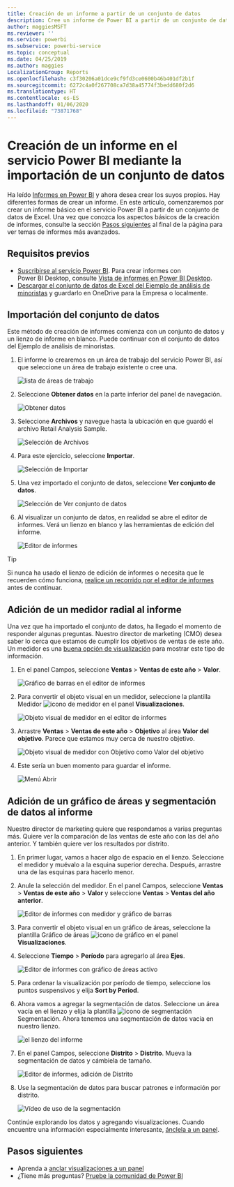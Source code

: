 ```yaml
---
title: Creación de un informe a partir de un conjunto de datos
description: Cree un informe de Power BI a partir de un conjunto de datos.
author: maggiesMSFT
ms.reviewer: ''
ms.service: powerbi
ms.subservice: powerbi-service
ms.topic: conceptual
ms.date: 04/25/2019
ms.author: maggies
LocalizationGroup: Reports
ms.openlocfilehash: c3f30206a01dce9cf9fd3ce0600b46b401df2b1f
ms.sourcegitcommit: 6272c4a0f267708ca7d38a45774f3bedd680f2d6
ms.translationtype: HT
ms.contentlocale: es-ES
ms.lasthandoff: 01/06/2020
ms.locfileid: "73871768"
---
```

# <a name="create-a-report-in-the-power-bi-service-by-importing-a-dataset"></a>Creación de un informe en el servicio Power BI mediante la importación de un conjunto de datos
Ha leído [Informes en Power BI](consumer/end-user-reports.md) y ahora desea crear los suyos propios. Hay diferentes formas de crear un informe. En este artículo, comenzaremos por crear un informe básico en el servicio Power BI a partir de un conjunto de datos de Excel. Una vez que conozca los aspectos básicos de la creación de informes, consulte la sección [Pasos siguientes](#next-steps) al final de la página para ver temas de informes más avanzados.  

## <a name="prerequisites"></a>Requisitos previos
- [Suscribirse al servicio Power BI](service-self-service-signup-for-power-bi.md). Para crear informes con Power BI Desktop, consulte [Vista de informes en Power BI Desktop](desktop-report-view.md). 
- [Descargar el conjunto de datos de Excel del Ejemplo de análisis de minoristas](https://go.microsoft.com/fwlink/?LinkId=529778) y guardarlo en OneDrive para la Empresa o localmente.

## <a name="import-the-dataset"></a>Importación del conjunto de datos
Este método de creación de informes comienza con un conjunto de datos y un lienzo de informe en blanco. Puede continuar con el conjunto de datos del Ejemplo de análisis de minoristas.

1. El informe lo crearemos en un área de trabajo del servicio Power BI, así que seleccione un área de trabajo existente o cree una.
   
   ![lista de áreas de trabajo](media/service-report-create-new/power-bi-workspaces2.png)
2. Seleccione **Obtener datos** en la parte inferior del panel de navegación.
   
   ![Obtener datos](media/service-report-create-new/power-bi-get-data3.png)
3. Seleccione **Archivos** y navegue hasta la ubicación en que guardó el archivo Retail Analysis Sample.
   
    ![Selección de Archivos](media/service-report-create-new/power-bi-select-files.png)
4. Para este ejercicio, seleccione **Importar**.
   
   ![Selección de Importar](media/service-report-create-new/power-bi-import.png)
5. Una vez importado el conjunto de datos, seleccione **Ver conjunto de datos**.
   
   ![Selección de Ver conjunto de datos](media/service-report-create-new/power-bi-view-dataset.png)
6. Al visualizar un conjunto de datos, en realidad se abre el editor de informes.  Verá un lienzo en blanco y las herramientas de edición del informe.
   
   ![Editor de informes](media/service-report-create-new/power-bi-blank-report.png)

> [!TIP]
> Si nunca ha usado el lienzo de edición de informes o necesita que le recuerden cómo funciona, [realice un recorrido por el editor de informes](service-the-report-editor-take-a-tour.md) antes de continuar. 
> 

## <a name="add-a-radial-gauge-to-the-report"></a>Adición de un medidor radial al informe
Una vez que ha importado el conjunto de datos, ha llegado el momento de responder algunas preguntas.  Nuestro director de marketing (CMO) desea saber lo cerca que estamos de cumplir los objetivos de ventas de este año. Un medidor es una [buena opción de visualización](visuals/power-bi-report-visualizations.md) para mostrar este tipo de información.

1. En el panel Campos, seleccione **Ventas** > **Ventas de este año** > **Valor**.
   
    ![Gráfico de barras en el editor de informes](media/service-report-create-new/power-bi-report-step1.png)
2. Para convertir el objeto visual en un medidor, seleccione la plantilla Medidor ![icono de medidor](media/service-report-create-new/powerbi-gauge-icon.png) en el panel **Visualizaciones**.
   
    ![Objeto visual de medidor en el editor de informes](media/service-report-create-new/power-bi-report-step2.png)
3. Arrastre **Ventas** > **Ventas de este año** > **Objetivo** al área **Valor del objetivo**. Parece que estamos muy cerca de nuestro objetivo.
   
    ![Objeto visual de medidor con Objetivo como Valor del objetivo](media/service-report-create-new/power-bi-report-step3.png)
4. Este sería un buen momento para guardar el informe.
   
   ![Menú Abrir](media/service-report-create-new/powerbi-save.png)

## <a name="add-an-area-chart-and-slicer-to-the-report"></a>Adición de un gráfico de áreas y segmentación de datos al informe
Nuestro director de marketing quiere que respondamos a varias preguntas más. Quiere ver la comparación de las ventas de este año con las del año anterior. Y también quiere ver los resultados por distrito.

1. En primer lugar, vamos a hacer algo de espacio en el lienzo. Seleccione el medidor y muévalo a la esquina superior derecha. Después, arrastre una de las esquinas para hacerlo menor.
2. Anule la selección del medidor. En el panel Campos, seleccione **Ventas** > **Ventas de este año** > **Valor** y seleccione **Ventas** > **Ventas del año anterior**.
   
    ![Editor de informes con medidor y gráfico de barras](media/service-report-create-new/power-bi-report-step4.png)
3. Para convertir el objeto visual en un gráfico de áreas, seleccione la plantilla Gráfico de áreas ![icono de gráfico](media/service-report-create-new/power-bi-areachart-icon.png) en el panel **Visualizaciones**.
4. Seleccione **Tiempo** > **Período** para agregarlo al área **Ejes**.
   
    ![Editor de informes con gráfico de áreas activo](media/service-report-create-new/power-bi-report-step5.png)
5. Para ordenar la visualización por período de tiempo, seleccione los puntos suspensivos y elija **Sort by Period**.
6. Ahora vamos a agregar la segmentación de datos. Seleccione un área vacía en el lienzo y elija la plantilla ![icono de segmentación](media/service-report-create-new/power-bi-slicer-icon.png) Segmentación. Ahora tenemos una segmentación de datos vacía en nuestro lienzo.
   
    ![el lienzo del informe](media/service-report-create-new/power-bi-report-step6.png)    
7. En el panel Campos, seleccione **Distrito**  >  **Distrito**. Mueva la segmentación de datos y cámbiela de tamaño.
   
    ![Editor de informes, adición de Distrito](media/service-report-create-new/power-bi-report-step7.png)  
8. Use la segmentación de datos para buscar patrones e información por distrito.
   
   ![Vídeo de uso de la segmentación](media/service-report-create-new/power-bi-slicer-video2.gif)  

Continúe explorando los datos y agregando visualizaciones. Cuando encuentre una información especialmente interesante, [ánclela a un panel](service-dashboard-pin-tile-from-report.md).

## <a name="next-steps"></a>Pasos siguientes

* Aprenda a [anclar visualizaciones a un panel](service-dashboard-pin-tile-from-report.md)   
* ¿Tiene más preguntas? [Pruebe la comunidad de Power BI](https://community.powerbi.com/)

